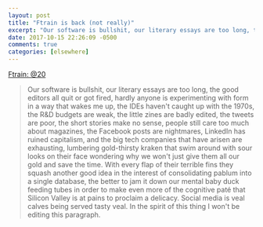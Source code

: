 ```yaml
---
layout: post
title: "Ftrain is back (not really)"
excerpt: "Our software is bullshit, our literary essays are too long, the good editors all quit or got fired, hardly anyone is experimenting with form in a way that wakes me up..."
date: 2017-10-15 22:26:09 -0500
comments: true
categories: [elsewhere]
---
```


[Ftrain: @20](http://www.ftrain.com/20.html)

> Our software is bullshit, our literary essays are too long, the good editors all quit or got fired, hardly anyone is experimenting with form in a way that wakes me up, the IDEs haven't caught up with the 1970s, the R&D budgets are weak, the little zines are badly edited, the tweets are poor, the short stories make no sense, people still care too much about magazines, the Facebook posts are nightmares, LinkedIn has ruined capitalism, and the big tech companies that have arisen are exhausting, lumbering gold-thirsty kraken that swim around with sour looks on their face wondering why we won't just give them all our gold and save the time. With every flap of their terrible fins they squash another good idea in the interest of consolidating pablum into a single database, the better to jam it down our mental baby duck feeding tubes in order to make even more of the cognitive paté that Silicon Valley is at pains to proclaim a delicacy. Social media is veal calves being served tasty veal. In the spirit of this thing I won't be editing this paragraph.